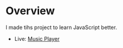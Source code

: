 # Overview 
I made tihs project to learn JavaScript better.

* Live: <a target="_blank" href="https://esrakaya1.github.io/Music-Player/">Music Player</a>
